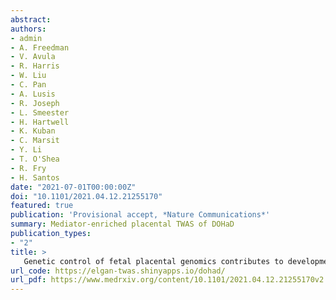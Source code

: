 ```yaml
---
abstract:
authors:
- admin
- A. Freedman
- V. Avula
- R. Harris
- W. Liu
- C. Pan
- A. Lusis
- R. Joseph
- L. Smeester
- H. Hartwell
- K. Kuban
- C. Marsit
- Y. Li
- T. O'Shea
- R. Fry
- H. Santos
date: "2021-07-01T00:00:00Z"
doi: "10.1101/2021.04.12.21255170"
featured: true
publication: 'Provisional accept, *Nature Communications*'
summary: Mediator-enriched placental TWAS of DOHaD
publication_types:
- "2"
title: >
   Genetic control of fetal placental genomics contributes to development of health and disease
url_code: https://elgan-twas.shinyapps.io/dohad/
url_pdf: https://www.medrxiv.org/content/10.1101/2021.04.12.21255170v2.full.pdf
---
```

